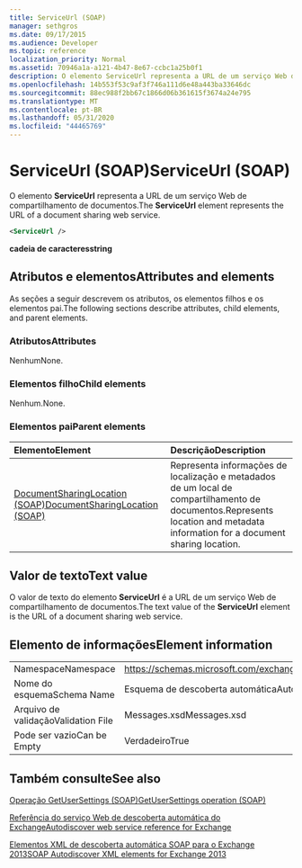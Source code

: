 ```yaml
---
title: ServiceUrl (SOAP)
manager: sethgros
ms.date: 09/17/2015
ms.audience: Developer
ms.topic: reference
localization_priority: Normal
ms.assetid: 70946a1a-a121-4b47-8e67-ccbc1a25b0f1
description: O elemento ServiceUrl representa a URL de um serviço Web de compartilhamento de documentos.
ms.openlocfilehash: 14b553f53c9af3f746a111d6e48a443ba33646dc
ms.sourcegitcommit: 88ec988f2bb67c1866d06b361615f3674a24e795
ms.translationtype: MT
ms.contentlocale: pt-BR
ms.lasthandoff: 05/31/2020
ms.locfileid: "44465769"
---
```

# <a name="serviceurl-soap"></a><span data-ttu-id="adb0a-103">ServiceUrl (SOAP)</span><span class="sxs-lookup"><span data-stu-id="adb0a-103">ServiceUrl (SOAP)</span></span>

<span data-ttu-id="adb0a-104">O elemento **ServiceUrl** representa a URL de um serviço Web de compartilhamento de documentos.</span><span class="sxs-lookup"><span data-stu-id="adb0a-104">The **ServiceUrl** element represents the URL of a document sharing web service.</span></span> 
  
```XML
<ServiceUrl />
```

 <span data-ttu-id="adb0a-105">**cadeia de caracteres**</span><span class="sxs-lookup"><span data-stu-id="adb0a-105">**string**</span></span>
## <a name="attributes-and-elements"></a><span data-ttu-id="adb0a-106">Atributos e elementos</span><span class="sxs-lookup"><span data-stu-id="adb0a-106">Attributes and elements</span></span>

<span data-ttu-id="adb0a-107">As seções a seguir descrevem os atributos, os elementos filhos e os elementos pai.</span><span class="sxs-lookup"><span data-stu-id="adb0a-107">The following sections describe attributes, child elements, and parent elements.</span></span>
  
### <a name="attributes"></a><span data-ttu-id="adb0a-108">Atributos</span><span class="sxs-lookup"><span data-stu-id="adb0a-108">Attributes</span></span>

<span data-ttu-id="adb0a-109">Nenhum</span><span class="sxs-lookup"><span data-stu-id="adb0a-109">None.</span></span>
  
### <a name="child-elements"></a><span data-ttu-id="adb0a-110">Elementos filho</span><span class="sxs-lookup"><span data-stu-id="adb0a-110">Child elements</span></span>

<span data-ttu-id="adb0a-111">Nenhum.</span><span class="sxs-lookup"><span data-stu-id="adb0a-111">None.</span></span>
  
### <a name="parent-elements"></a><span data-ttu-id="adb0a-112">Elementos pai</span><span class="sxs-lookup"><span data-stu-id="adb0a-112">Parent elements</span></span>

|<span data-ttu-id="adb0a-113">**Elemento**</span><span class="sxs-lookup"><span data-stu-id="adb0a-113">**Element**</span></span>|<span data-ttu-id="adb0a-114">**Descrição**</span><span class="sxs-lookup"><span data-stu-id="adb0a-114">**Description**</span></span>|
|:-----|:-----|
|[<span data-ttu-id="adb0a-115">DocumentSharingLocation (SOAP)</span><span class="sxs-lookup"><span data-stu-id="adb0a-115">DocumentSharingLocation (SOAP)</span></span>](documentsharinglocation-soap.md) <br/> |<span data-ttu-id="adb0a-116">Representa informações de localização e metadados de um local de compartilhamento de documentos.</span><span class="sxs-lookup"><span data-stu-id="adb0a-116">Represents location and metadata information for a document sharing location.</span></span>  <br/> |
   
## <a name="text-value"></a><span data-ttu-id="adb0a-117">Valor de texto</span><span class="sxs-lookup"><span data-stu-id="adb0a-117">Text value</span></span>

<span data-ttu-id="adb0a-118">O valor de texto do elemento **ServiceUrl** é a URL de um serviço Web de compartilhamento de documentos.</span><span class="sxs-lookup"><span data-stu-id="adb0a-118">The text value of the **ServiceUrl** element is the URL of a document sharing web service.</span></span> 
  
## <a name="element-information"></a><span data-ttu-id="adb0a-119">Elemento de informações</span><span class="sxs-lookup"><span data-stu-id="adb0a-119">Element information</span></span>

|||
|:-----|:-----|
|<span data-ttu-id="adb0a-120">Namespace</span><span class="sxs-lookup"><span data-stu-id="adb0a-120">Namespace</span></span>  <br/> |https://schemas.microsoft.com/exchange/2010/Autodiscover  <br/> |
|<span data-ttu-id="adb0a-121">Nome do esquema</span><span class="sxs-lookup"><span data-stu-id="adb0a-121">Schema Name</span></span>  <br/> |<span data-ttu-id="adb0a-122">Esquema de descoberta automática</span><span class="sxs-lookup"><span data-stu-id="adb0a-122">Autodiscover schema</span></span>  <br/> |
|<span data-ttu-id="adb0a-123">Arquivo de validação</span><span class="sxs-lookup"><span data-stu-id="adb0a-123">Validation File</span></span>  <br/> |<span data-ttu-id="adb0a-124">Messages.xsd</span><span class="sxs-lookup"><span data-stu-id="adb0a-124">Messages.xsd</span></span>  <br/> |
|<span data-ttu-id="adb0a-125">Pode ser vazio</span><span class="sxs-lookup"><span data-stu-id="adb0a-125">Can be Empty</span></span>  <br/> |<span data-ttu-id="adb0a-126">Verdadeiro</span><span class="sxs-lookup"><span data-stu-id="adb0a-126">True</span></span>  <br/> |
   
## <a name="see-also"></a><span data-ttu-id="adb0a-127">Também consulte</span><span class="sxs-lookup"><span data-stu-id="adb0a-127">See also</span></span>



[<span data-ttu-id="adb0a-128">Operação GetUserSettings (SOAP)</span><span class="sxs-lookup"><span data-stu-id="adb0a-128">GetUserSettings operation (SOAP)</span></span>](getusersettings-operation-soap.md)


[<span data-ttu-id="adb0a-129">Referência do serviço Web de descoberta automática do Exchange</span><span class="sxs-lookup"><span data-stu-id="adb0a-129">Autodiscover web service reference for Exchange</span></span>](autodiscover-web-service-reference-for-exchange.md)
  
[<span data-ttu-id="adb0a-130">Elementos XML de descoberta automática SOAP para o Exchange 2013</span><span class="sxs-lookup"><span data-stu-id="adb0a-130">SOAP Autodiscover XML elements for Exchange 2013</span></span>](soap-autodiscover-xml-elements-for-exchange-2013.md)


